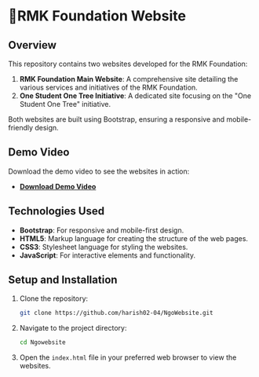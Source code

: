 # 🍁RMK Foundation Website

## Overview

This repository contains two websites developed for the RMK Foundation:

1. **RMK Foundation Main Website**: A comprehensive site detailing the various services and initiatives of the RMK Foundation.
2. **One Student One Tree Initiative**: A dedicated site focusing on the "One Student One Tree" initiative.

Both websites are built using Bootstrap, ensuring a responsive and mobile-friendly design.

## Demo Video

Download the demo video to see the websites in action:

- **[Download Demo Video]("Demo.mp4")**


## Technologies Used

- **Bootstrap**: For responsive and mobile-first design.
- **HTML5**: Markup language for creating the structure of the web pages.
- **CSS3**: Stylesheet language for styling the websites.
- **JavaScript**: For interactive elements and functionality.

## Setup and Installation

1. Clone the repository:
    ```bash
    git clone https://github.com/harish02-04/NgoWebsite.git
    ```

2. Navigate to the project directory:
    ```bash
    cd Ngowebsite
    ```

3. Open the `index.html` file in your preferred web browser to view the websites.

